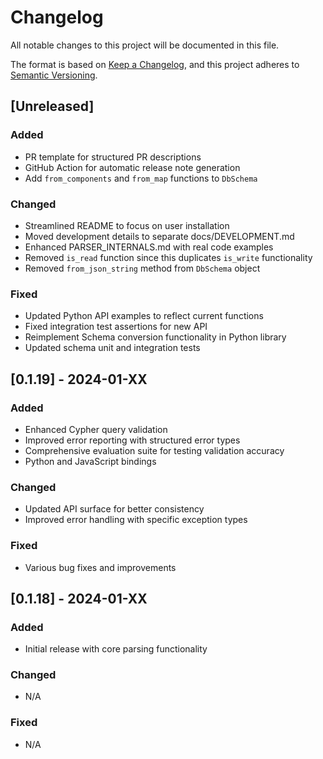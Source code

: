# Changelog

All notable changes to this project will be documented in this file.

The format is based on [Keep a Changelog](https://keepachangelog.com/en/1.0.0/),
and this project adheres to [Semantic Versioning](https://semver.org/spec/v2.0.0.html).

## [Unreleased]

### Added
- PR template for structured PR descriptions
- GitHub Action for automatic release note generation
- Add `from_components` and `from_map` functions to `DbSchema` 

### Changed
- Streamlined README to focus on user installation
- Moved development details to separate docs/DEVELOPMENT.md
- Enhanced PARSER_INTERNALS.md with real code examples
- Removed `is_read` function since this duplicates `is_write` functionality
- Removed `from_json_string` method from `DbSchema` object

### Fixed
- Updated Python API examples to reflect current functions
- Fixed integration test assertions for new API
- Reimplement Schema conversion functionality in Python library
- Updated schema unit and integration tests

## [0.1.19] - 2024-01-XX

### Added
- Enhanced Cypher query validation
- Improved error reporting with structured error types
- Comprehensive evaluation suite for testing validation accuracy
- Python and JavaScript bindings

### Changed
- Updated API surface for better consistency
- Improved error handling with specific exception types

### Fixed
- Various bug fixes and improvements

## [0.1.18] - 2024-01-XX

### Added
- Initial release with core parsing functionality

### Changed
- N/A

### Fixed
- N/A

